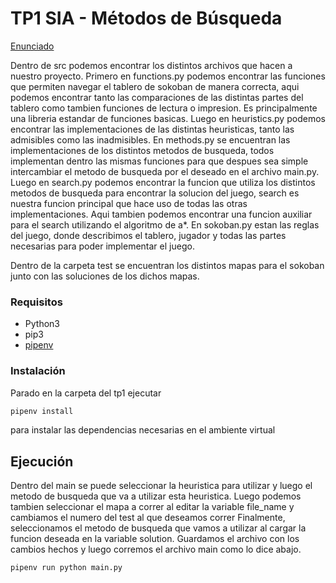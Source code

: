 
# TP1 SIA - Métodos de Búsqueda

[Enunciado](docs/SIA_TP1.pdf)

Dentro de src podemos encontrar los distintos archivos que hacen a nuestro proyecto. Primero en functions.py podemos encontrar las
funciones que permiten navegar el tablero de sokoban de manera correcta, aqui podemos encontrar tanto las comparaciones de las distintas
partes del tablero como tambien funciones de lectura o impresion. Es principalmente una libreria estandar de funciones basicas.
Luego en heuristics.py podemos encontrar las implementaciones de las distintas heuristicas, tanto las admisibles como las inadmisibles.
En methods.py se encuentran las implementaciones de los distintos metodos de busqueda, todos implementan dentro las mismas funciones 
para que despues sea simple intercambiar el metodo de busqueda por el deseado en el archivo main.py. Luego en search.py podemos encontrar
la funcion que utiliza los distintos metodos de busqueda para encontrar la solucion del juego, search es nuestra funcion principal que hace 
uso de todas las otras implementaciones. Aqui tambien podemos encontrar una funcion auxiliar para el search utilizando el algoritmo de a*.
En sokoban.py estan las reglas del juego, donde describimos el tablero, jugador y todas las partes necesarias para poder implementar el juego.

Dentro de la carpeta test se encuentran los distintos mapas para el sokoban junto con las soluciones de los dichos mapas.

### Requisitos

- Python3
- pip3
- [pipenv](https://pypi.org/project/pipenv/)

### Instalación

Parado en la carpeta del tp1 ejecutar

```sh
pipenv install
```

para instalar las dependencias necesarias en el ambiente virtual

## Ejecución


Dentro del main se puede seleccionar la heuristica para utilizar y luego el metodo de busqueda que va a utilizar esta heuristica.
Luego podemos tambien seleccionar el mapa a correr al editar la variable file_name y cambiamos el numero del test al que deseamos correr
Finalmente, seleccionamos el metodo de busqueda que vamos a utilizar al cargar la funcion deseada en la variable solution.
Guardamos el archivo con los cambios hechos y luego corremos el archivo main como lo dice abajo.

```
pipenv run python main.py
```

